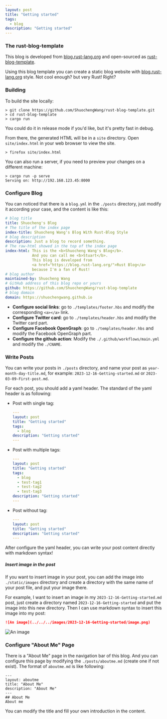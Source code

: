 ```yaml
---
layout: post
title: "Getting started"
tags: 
  - blog
description: "Getting started"
---
```


### The rust-blog-template
This blog is developed from [blog.rust-lang.org](https://blog.rust-lang.org/)
and open-sourced as [rust-blog-template](https://github.com/ShuochengWang/rust-blog-template).

Using this blog template you can create a static blog website with [blog.rust-lang.org](https://blog.rust-lang.org/) style. Not cool enough? but very Rust! Right?

### Building

To build the site locally:

```console
> git clone https://github.com/ShuochengWang/rust-blog-template.git
> cd rust-blog-template
> cargo run
```

You could do it in release mode if you'd like, but it's pretty fast in debug.

From there, the generated HTML will be in a `site` directory.
Open `site/index.html` in your web browser to view the site.

```console
> firefox site/index.html
```

You can also run a server, if you need to preview your changes on a different machine:

```console
> cargo run -p serve
Serving on: http://192.168.123.45:8000
```

### Configure Blog
You can noticed that there is a `blog.yml` in the `./posts` directory, 
just modify it according your case, and the content is like this:

```yaml
# blog title
title: Shuocheng's Blog
# The title of the index page
index-title: Shuocheng Wang's Blog With Rust-Blog Style
# blog description
description: Just a blog to record something.
# The raw-html showed in the top of the index page
index-html: This is the <b>Shuocheng Wang's Blog</b>.
            And you can call me <b>Stuart</b>.
            This blog is developed from 
            <a href="https://blog.rust-lang.org/">Rust Blog</a>
            because I'm a fan of Rust!
# blog author
maintained-by: Shuocheng Wang
# GitHub address of this blog repo or yours
github: https://github.com/ShuochengWang/rust-blog-template
# blog domain
domain: https://shuochengwang.github.io
```


- **Configure social links**:
  go to `./templates/footer.hbs` and modify the corresponding `<a></a>` link.
- **Configure Twitter card**:
  go to `./templates/header.hbs` and modify the Twitter card part.
- **Configure Facebook OpenGraph**:
  go to `./templates/header.hbs` and modify the Facebook OpenGraph part.
- **Configure the github action**:
  Modify the `./.github/workflows/main.yml` and modify the `./CNAME`.


### Write Posts

You can write your posts in `./posts` directory, and name your post as `year-month-day-title.md`, for example:
`2023-12-16-Getting-started.md` or `2023-03-09-First-post.md`.

For each post, you should add a yaml header. The standard of the yaml header is as following:

- Post with single tag:
  ```yaml
  ---
  layout: post
  title: "Getting started"
  tags: 
    - blog
  description: "Getting started"
  ---
  ```

- Post with multiple tags:
  ```yaml
  ---
  layout: post
  title: "Getting started"
  tags: 
    - blog
    - test-tag1
    - test-tag2
    - test-tag3
  description: "Getting started"
  ---
  ```

- Post without tag:
  ```yaml
  ---
  layout: post
  title: "Getting started"
  description: "Getting started"
  ---
  ```

After configure the yaml header, you can write your post content directly with markdown syntax!

##### Insert image in the post

If you want to insert image in your post, you can add the image into `./static/images` directory and create a directory with the same name of your post file, and put your image there.

For example, I want to insert an image in my `2023-12-16-Getting-started.md` post,
just create a directory named `2023-12-16-Getting-started` and put the image into this new directory.
Then I can use markdown syntax to insert this image into my post:

```md
![An image](../../../images/2023-12-16-Getting-started/image.png)
```

![An image](../../../images/2023-12-16-Getting-started/image.png)

### Configure "About Me" Page
There is a "About Me" page in the navigation bar of this blog.
And you can configure this page by modifying the `./posts/aboutme.md` (create one if not exist).
The format of `aboutme.md` is like following:
```
---
layout: aboutme
title: "About Me"
description: "About Me"
---
## About Me
About me
```
You can modify the title and fill your own introduction in the content.
